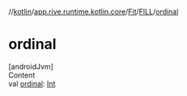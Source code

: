 //[kotlin](../../../../index.md)/[app.rive.runtime.kotlin.core](../../index.md)/[Fit](../index.md)/[FILL](index.md)/[ordinal](ordinal.md)



# ordinal  
[androidJvm]  
Content  
val [ordinal](ordinal.md): [Int](https://kotlinlang.org/api/latest/jvm/stdlib/kotlin/-int/index.html)  



